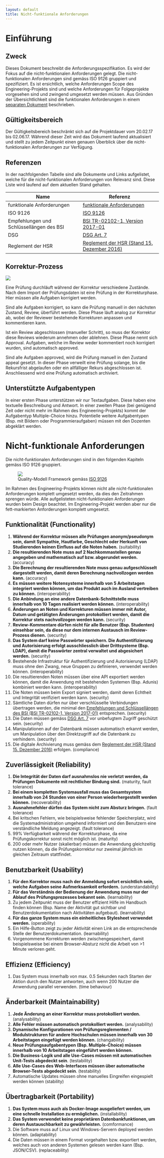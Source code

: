 ```yaml
---
layout: default
title: Nicht-funktionale Anforderungen
---
```


# Einführung

## Zweck
Dieses Dokument beschreibt die Anforderungsspezifikation. Es wird der Fokus auf die nicht-funktionalen Anforderungen gelegt. Die nicht-funktionalen Anforderungen sind gemäss ISO 9126 gruppiert und spezifiziert. Es ist ersichtlich, welche Anforderungen Scope des Engineering-Projekts sind und welche Anforderungen für Folgeprojekte vorgesehen sind und zwingend umgesetzt werden müssen. Aus Gründen der Übersichtlichkeit sind die funktionalen Anforderungen in einem [separaten Dokument](funktionaleAnforderungen.html) beschrieben.

## Gültigkeitsbereich
Der Gültigkeitsbereich beschränkt sich auf die Projektdauer vom 20.02.17 bis 02.06.17. Während dieser Zeit wird das Dokument laufend aktualisiert und stellt zu jedem Zeitpunkt einen genauen Überblick über die nicht-funktionalen Anforderungen zur Verfügung.

## Referenzen
In der nachfolgenden Tabelle sind alle Dokumente und Links aufgelistet, welche für die nicht-funktionalen Anforderungen  von Relevanz sind. Diese Liste wird laufend auf dem aktuellen Stand gehalten.

| **Name**                                  | **Referenz**                                                                                                                                                                                                                                         |
| ---------------------------------------- | ----------------------------- |
| funktionale Anforderungen                | [funktionale Anforderungen ](funktionaleAnforderungen.html) |
| ISO 9126                                 | [ISO 9126](http://www.cse.unsw.edu.au/~cs3710/PMmaterials/Resources/9126-1%20Standard.pdf) |
| Empfehlungen und Schlüssellängen des BSI | [BSI TR-02102-1, Version 2017-01](https://www.bsi.bund.de/SharedDocs/Downloads/DE/BSI/Publikationen/TechnischeRichtlinien/TR02102/BSI-TR-02102.pdf;jsessionid=D931A7BAEAA3051CEC548F944E39CA15.1_cid360?__blob=publicationFile&v=3) |
| DSG                                      | [DSG Art. 7](https://www.admin.ch/opc/de/classified-compilation/19920153/index.html#a7)|
| Reglement der HSR                        | [Reglement der HSR (Stand 15. Dezember 2016)](resources/BSc_Pruefungsreglement_Neuausgabe_15._Dezember_2016.pdf) |

## Korrektur-Prozess

![](resources/exam_states.svg)

Eine Prüfung durchläuft während der Korrektur verschiedene Zustände. Nach dem Import der Prüfungsdaten ist eine Prüfung in der Korrekturphase. Hier müssen alle Aufgaben korrigiert werden.

Sind alle Aufgaben korrigiert, so kann die Prüfung manuell in den nächsten Zustand, Review, überführt werden. Diese Phase läuft analog zur Korrektur ab, wobei der Reviewer bestehende Korrekturen anpassen und kommentieren kann.

Ist ein Review abgeschlossen (manueller Schritt), so muss der Korrektor diese Reviews wiederum annehmen oder ablehnen. Diese Phase nennt sich Approval. Aufgaben, welche im Review weder kommentiert noch korrigiert wurden, sind automatisch approved.

Sind alle Aufgaben approved, wird die Prüfung manuell in den Zustand appeal gesetzt. In dieser Phase verweilt eine Prüfung solange, bis die Rekursfrist abgelaufen oder ein allfälliger Rekurs abgeschlossen ist. Anschliessend wird eine Prüfung automatisch archiviert.

## Unterstützte Aufgabentypen
In einer ersten Phase unterstützen wir nur Textaufgaben. Diese haben eine textuelle Beschreibung und Antwort. In einer zweiten Phase (bei genügend Zeit oder nicht mehr im Rahmen des Engineering-Projekts) kommt der Aufgabentyp Multiple-Choice hinzu. Potentielle weitere Aufgabentypen (Bsp. mit Bildern oder Programmieraufgaben) müssen mit den Dozenten abgeklärt werden.

# Nicht-funktionale Anforderungen

Die nicht-funktionalen Anforderungen sind in den folgenden Kapiteln gemäss ISO 9126 gruppiert.

<figure>
<img src="resources/iso_9126_quality_model.png">
<figcaption>Quality-Modell Framework gemäss <a href="http://www.cse.unsw.edu.au/~cs3710/PMmaterials/Resources/9126-1%20Standard.pdf">ISO 9126</a></figcaption>
</figure>

Im Rahmen des Engineering-Projekts können nicht alle nicht-funktionalen Anforderungen komplett umgesetzt werden, da dies den Zeitrahmen sprengen würde.
Alle aufgelisteten nicht-funktionalen Anforderungen wurden beim Design beachtet. Im Engineering-Projekt werden aber nur die fett-markierten Anforderungen komplett umgesetzt.

## Funktionalität (Functionality)

1. **Während der Korrektur müssen alle Prüfungen anonym/pseudonym sein, damit Sympathie, Hautfarbe, Geschlecht oder Herkunft von Studierenden keinen Einfluss auf die Noten haben.** (suitability)
2. **Die resultierenden Note muss auf 2 Nachkommastellen genau angegeben und mathematisch auf bzw. abgerundet werden.** (accuracy)
3. **Die Berechnung der resultierenden Note muss genau aufgeschlüsselt dargestellt werden, damit deren Berechnung nachvollzogen werden kann.**  (accuracy)
4. **Es müssen weitere Notensysteme innerhalb von 5 Arbeitstagen integriert werden können, um das Produkt auch im Ausland vertreiben zu können.** (interoperability)
5. **Die Anbindung an eine andere Datenbank-Schnittstelle muss innerhalb von 10 Tagen realisiert werden können.** (interoperability)
6. **Änderungen an Noten und Korrekturen müssen immer mit Autor, Datum und getätigten Änderungen protokolliert werden, damit die Korrektur stets nachvollzogen werden kann.** (security)
7. **Review-Kommentare dürfen nicht für alle Benutzer (Bsp. Studenten) einsehbar sein, da diese nur dem internen Austausch im Review-Prozess dienen.** (security)
8. **Das System darf keine Passwörter speichern. Die Authentifizierung und Autorisierung erfolgt ausschliesslich über Drittsysteme (Bsp. LDAP), damit die Passwörter zentral verwaltet und abgesichert werden.** (security)
9. Bestehende Infrastruktur für Authentifizierung und Autorisierung (LDAP) muss ohne den Zwang, neue Gruppen zu definieren, verwendet werden können. (interoperability)
10. Die resultierenden Noten müssen über eine API exportiert werden können, damit die Anwendung mit bestehenden Systemen (Bsp. Adunis) kombiniert werden kann.  (interoperability)
11. Die Noten müssen beim Export signiert werden, damit deren Echtheit und Integrität verifiziert werden kann. (security)
12. Sämtliche Daten dürfen nur über verschlüsselte Verbindungen übertragen werden, die minimal den [Empfehlungen und Schlüssellängen des BSI (BSI TR-02102-1, Version 2017-01)](https://www.bsi.bund.de/SharedDocs/Downloads/DE/BSI/Publikationen/TechnischeRichtlinien/TR02102/BSI-TR-02102.pdf;jsessionid=D931A7BAEAA3051CEC548F944E39CA15.1_cid360?__blob=publicationFile&v=3) entsprechen. (security)
13. Die Daten müssen gemäss [DSG Art. 7](https://www.admin.ch/opc/de/classified-compilation/19920153/index.html#a7) vor unbefugtem Zugriff geschützt sein. (security)
14. Manipulationen auf der Datenbank müssen automatisch erkannt werden, um Manipulation über den Direktzugriff auf die Datenbank zu verhindern. (security)
15. Die digitale Archivierung muss gemäss dem [Reglement der HSR (Stand 15. Dezember 2016)](https://www.hsr.ch/index.php?eID=tx_nawsecuredl&u=0&g=0&t=1489320430&hash=f9d9dba4e0bff31b13f5819829b710d15dc25654&file=fileadmin/user_upload/customers/hsr/HSR-INTERN/Schulleitung/Reglemente/BSc_Pruefungsreglement_Neuausgabe_15._Dezember_2016.pdf) erfolgen. (compliance)

## Zuverlässigkeit (Reliability)

1. **Die Integrität der Daten darf ausnahmslos nie verletzt werden, da Prüfungen Dokumente mit rechtlicher Bindung sind.** (maturity, fault tolerance)
2. **Bei einem kompletten Systemausfall muss das Gesamtsystem innerhalb von 24 Stunden von einer Person wiederhergestellt werden können.** (recoverability)
3. **Ausnahmefehler dürfen das System nicht zum Absturz bringen.** (fault tolerance)
4. Bei kritschen Fehlern, wie beispielsweise fehlender Speicherplatz, wird die Systemadministration umgehend informiert und den Benutzern eine verständliche Meldung angezeigt. (fault tolerance)
5. 99% Verfügbarkeit während der Korrekturphase, da eine Prüfungskorrektur sonst nicht möglich ist. (maturity)
6. 200 oder mehr Nutzer (skalierbar) müssen die Anwendung gleichzeitig nutzen können, da die Prüfungskorrektur nur zweimal jährlich im gleichen Zeitraum stattfindet.

## Benutzbarkeit (Usability)
1. **Für den Korrektor muss nach der Anmeldung sofort ersichtlich sein, welche Aufgaben seine Aufmerksamkeit erfordern.** (understandability)
2. **Für das Verständnis der Bedienung der Anwendung muss nur der Ablauf des Prüfungsprozesses bekannt sein.** (learnability)
3. Zu jedem Zeitpunkt muss der Benutzer effizient Hilfe im Handbuch finden können (Bsp. Name der Aktivität gut sichtbar und Benutzerdokumentation nach Aktivitäten aufgebaut). (learnability)
4. **Für das ganze System muss ein einheitliches Stylesheet verwendet werden.** (operability)
5. Ein Hilfe-Button zeigt zu jeder Aktivität einen Link an die entsprechende Stelle der Benutzerdokumentation. (learnability)
6. Vorgenommene Korrekturen werden zwischengespeichert, damit beispielsweise bei einem Browser-Absturz nicht die Arbeit von >1 Minute verloren geht.

## Effizienz (Efficiency)
1. Das System muss innerhalb von max. 0.5 Sekunden nach Starten der Aktion durch den Nutzer antworten, auch wenn 200 Nutzer die Anwendung parallel verwenden. (time behaviour)

## Änderbarkeit (Maintainability)
1. **Jede Änderung an einer Korrektur muss protokolliert werden.** (analysability)
2. **Alle Fehler müssen automatisch protokolliert werden.** (analysability)
3. **Dynamische Konfigurationen von Prüfungsreglementen / Modulstrukturen für andere Hochschulen müssen innerhalb von 30 Arbeitstagen eingefügt werden können.** (changability)
4. **Neue Prüfungsaufgabentypen (Bsp. Multiple-Choice) müssen innerhalb von 10 Arbeitstagen eingeführt werden können.**
5. **Die Business-Logik und alle Use-Cases müssen mit automatischen Unit-Tests abgedeckt sein**. (testability)
6. **Alle Use-Cases des Web-Interfaces müssen über automatische Browser-Tests abgedeckt sein**. (testability)
7. Automatische Updates müssen ohne manuelles Eingreifen eingespielt werden können (stability)

## Übertragbarkeit (Portability)
1. **Das System muss auch als Docker-Image ausgeliefert werden, um eine schnelle Installation zu ermöglichen.** (installability)
2. **Das System verwendet keine proprietären Datenbankfunktionen, um deren Austauschbarkeit zu gewährleisten.** (comformance)
3. Die Software muss auf Linux und Windows-Servern deployed werden können. (adaptability)
4. Die Daten müssen in einem Format vorgehalten bzw. exportiert werden, welches auch von anderen Systemen gelesen werden kann (Bsp. JSON/CSV). (replaceability)
